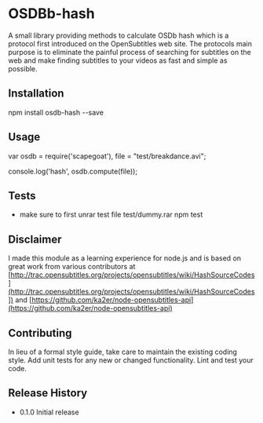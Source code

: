 OSDBb-hash
=========

A small library providing methods to calculate OSDb hash which is a protocol first introduced on the ​OpenSubtitles web site. 
The protocols main purpose is to eliminate the painful process of searching for subtitles on the web and make finding subtitles to your videos as fast and simple as possible.

## Installation

  npm install osdb-hash --save

## Usage

  var osdb = require('scapegoat'),
      file = "test/breakdance.avi";

  console.log('hash', osdb.compute(file));

## Tests
* make sure to first unrar test file test/dummy.rar 
  npm test

## Disclaimer

I made this module as a learning experience for node.js and is based on great work from various 
contributors at [http://trac.opensubtitles.org/projects/opensubtitles/wiki/HashSourceCodes](http://trac.opensubtitles.org/projects/opensubtitles/wiki/HashSourceCodes])
and [https://github.com/ka2er/node-opensubtitles-api](https://github.com/ka2er/node-opensubtitles-api)

## Contributing

In lieu of a formal style guide, take care to maintain the existing coding style.
Add unit tests for any new or changed functionality. Lint and test your code.

## Release History

* 0.1.0 Initial release
